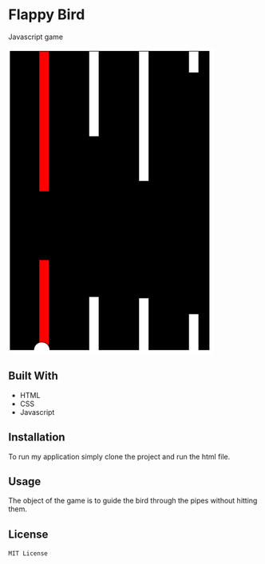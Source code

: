# Flappy Bird
Javascript game 

<img src="images/image1.png">

## Built With

* HTML
* CSS
* Javascript

## Installation

To run my application simply clone the project and run the html file.

## Usage

The object of the game is to guide the bird through the pipes without hitting them. 

## License

```Groovy
MIT License
